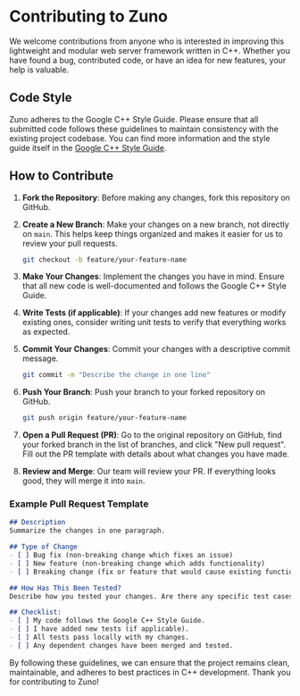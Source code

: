 # Contributing to Zuno

We welcome contributions from anyone who is interested in improving this lightweight and modular web server framework written in C++. Whether you have found a bug, contributed code, or have an idea for new features, your help is valuable.

## Code Style

Zuno adheres to the Google C++ Style Guide. Please ensure that all submitted code follows these guidelines to maintain consistency with the existing project codebase. You can find more information and the style guide itself in the [Google C++ Style Guide](https://google.github.io/styleguide/cppguide.html).

## How to Contribute

1. **Fork the Repository**: Before making any changes, fork this repository on GitHub.

2. **Create a New Branch**: Make your changes on a new branch, not directly on `main`. This helps keep things organized and makes it easier for us to review your pull requests.

    ```bash
    git checkout -b feature/your-feature-name
    ```

3. **Make Your Changes**: Implement the changes you have in mind. Ensure that all new code is well-documented and follows the Google C++ Style Guide.

4. **Write Tests (if applicable)**: If your changes add new features or modify existing ones, consider writing unit tests to verify that everything works as expected.

5. **Commit Your Changes**: Commit your changes with a descriptive commit message.

    ```bash
    git commit -m "Describe the change in one line"
    ```

6. **Push Your Branch**: Push your branch to your forked repository on GitHub.

    ```bash
    git push origin feature/your-feature-name
    ```

7. **Open a Pull Request (PR)**: Go to the original repository on GitHub, find your forked branch in the list of branches, and click "New pull request". Fill out the PR template with details about what changes you have made.

8. **Review and Merge**: Our team will review your PR. If everything looks good, they will merge it into `main`.

### Example Pull Request Template

```markdown
## Description
Summarize the changes in one paragraph.

## Type of Change
- [ ] Bug fix (non-breaking change which fixes an issue)
- [ ] New feature (non-breaking change which adds functionality)
- [ ] Breaking change (fix or feature that would cause existing functionality to not work as expected)

## How Has This Been Tested?
Describe how you tested your changes. Are there any specific test cases or scenarios you have verified?

## Checklist:
- [ ] My code follows the Google C++ Style Guide.
- [ ] I have added new tests (if applicable).
- [ ] All tests pass locally with my changes.
- [ ] Any dependent changes have been merged and tested.

```

By following these guidelines, we can ensure that the project remains clean, maintainable, and adheres to best practices in C++ development. Thank you for contributing to Zuno!